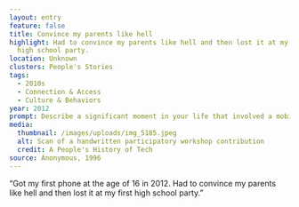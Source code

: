 ```yaml
---
layout: entry
feature: false
title: Convince my parents like hell
highlight: Had to convince my parents like hell and then lost it at my first
  high school party.
location: Unknown
clusters: People's Stories
tags:
  - 2010s
  - Connection & Access
  - Culture & Behaviors
year: 2012
prompt: Describe a significant moment in your life that involved a mobile phone.
media:
  thumbnail: /images/uploads/img_5185.jpeg
  alt: Scan of a handwritten participatory workshop contribution
  credit: A People's History of Tech
source: Anonymous, 1996
---
```

“Got my first phone at the age of 16 in 2012. Had to convince my parents like hell and then lost it at my first high school party.”
